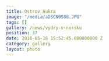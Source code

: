 ```yaml
---
title: Ostrov Aukra
image: "/media/aDSCN0988.JPG"
tags: []
gallery: /news/vydry-v-norsku
position: 37
date: 2016-05-16 15:52:45.000000000 Z
category: gallery
layout: photo
---
```


